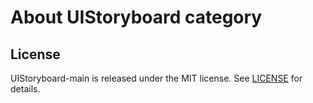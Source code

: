 # About UIStoryboard category

## License

UIStoryboard-main is released under the MIT license. See [LICENSE](https://raw.githubusercontent.com/prochol/UIStoryboard-main/master/LICENSE) for details.
